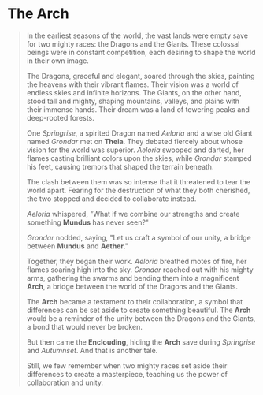 # The Arch

> In the earliest seasons of the world, the vast lands were empty save for two mighty races: the Dragons and the Giants. These colossal beings were in constant competition, each desiring to shape the world in their own image.
>
> The Dragons, graceful and elegant, soared through the skies, painting the heavens with their vibrant flames. Their vision was a world of endless skies and infinite horizons. The Giants, on the other hand, stood tall and mighty, shaping mountains, valleys, and plains with their immense hands. Their dream was a land of towering peaks and deep-rooted forests.
>
> One *Springrise*, a spirited Dragon named *Aeloria* and a wise old Giant named *Grondar* met on **Theia**. They debated fiercely about whose vision for the world was superior. *Aeloria* swooped and darted, her flames casting brilliant colors upon the skies, while *Grondar* stamped his feet, causing tremors that shaped the terrain beneath.
>
> The clash between them was so intense that it threatened to tear the world apart. Fearing for the destruction of what they both cherished, the two stopped and decided to collaborate instead.
>
> *Aeloria* whispered, "What if we combine our strengths and create something **Mundus** has never seen?"
>
> *Grondar* nodded, saying, "Let us craft a symbol of our unity, a bridge between **Mundus** and **Aether**."
>
> Together, they began their work. *Aeloria* breathed motes of fire, her flames soaring high into the sky. *Grondar* reached out with his mighty arms, gathering the swarms and bending them into a magnificent **Arch**, a bridge between the world of the Dragons and the Giants.
>
> The **Arch** became a testament to their collaboration, a symbol that differences can be set aside to create something beautiful. The **Arch** would be a reminder of the unity between the Dragons and the Giants, a bond that would never be broken.
>
> But then came the **Enclouding**, hiding the **Arch** save during *Springrise* and *Autumnset*. And that is another tale.
>
> Still, we few remember when two mighty races set aside their differences to create a masterpiece, teaching us the power of collaboration and unity.
